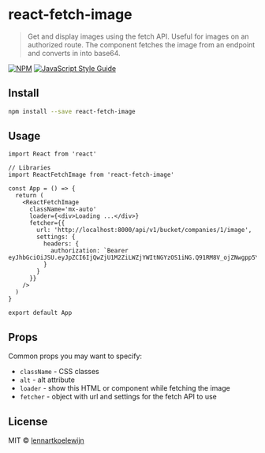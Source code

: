 # react-fetch-image

> Get and display images using the fetch API. Useful for images on an authorized route. The component fetches the image from an endpoint and converts in into base64.

[![NPM](https://img.shields.io/npm/v/react-fetch-image.svg)](https://www.npmjs.com/package/react-fetch-image) [![JavaScript Style Guide](https://img.shields.io/badge/code_style-standard-brightgreen.svg)](https://standardjs.com)

## Install

```bash
npm install --save react-fetch-image
```

## Usage

```tsx
import React from 'react'

// Libraries
import ReactFetchImage from 'react-fetch-image'

const App = () => {
  return (
    <ReactFetchImage
      className='mx-auto'
      loader={<div>Loading ...</div>}
      fetcher={{
        url: 'http://localhost:8000/api/v1/bucket/companies/1/image',
        settings: {
          headers: {
            authorization: `Bearer eyJhbGciOiJSU.eyJpZCI6IjQwZjU1M2ZiLWZjYWItNGYzOS1iNG.Q91RM8V_ojZNwgpp5YMFheU2kEftilJ4BFbdTXIZLGE`
          }
        }
      }}
    />
  )
}

export default App

```

## Props

Common props you may want to specify:

- `className` - CSS classes
- `alt` - alt attribute
- `loader` - show this HTML or component while fetching the image
- `fetcher` - object with url and settings for the fetch API to use
## License

MIT © [lennartkoelewijn](https://github.com/lennartkoelewijn)
